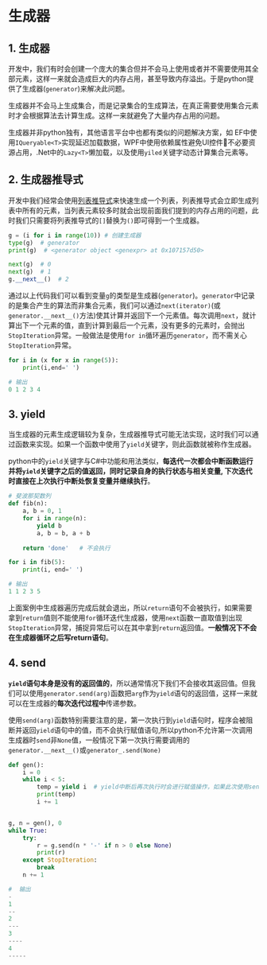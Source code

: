 # 生成器

## 1. 生成器
开发中，我们有时会创建一个庞大的集合但并不会马上使用或者并不需要使用其全部元素，这样一来就会造成巨大的内存占用，甚至导致内存溢出。于是python提供了生成器(`generator`)来解决此问题。

生成器并不会马上生成集合，而是记录集合的生成算法，在真正需要使用集合元素时才会根据算法去计算生成。这样一来就避免了大量内存占用的问题。

生成器并非python独有，其他语言平台中也都有类似的问题解决方案，如 EF中使用`IQueryable<T>`实现延迟加载数据，WPF中使用依赖属性避免UI控件不必要资源占用，.Net中的`Lazy<T>`懒加载，以及使用`yiled`关键字动态计算集合元素等。

## 2. 生成器推导式
开发中我们经常会使用[列表推导式](../basic/list.md#_1-2-2-列表推导式)来快速生成一个列表，列表推导式会立即生成列表中所有的元素，当列表元素较多时就会出现前面我们提到的内存占用的问题，此时我们只需要将列表推导式的`[]`替换为`()`即可得到一个生成器。

```py
g = (i for i in range(10)) # 创建生成器
type(g)  # generator
print(g)  # <generator object <genexpr> at 0x107157d50>

next(g)  # 0
next(g)  # 1
g.__next__()  # 2
```

通过以上代码我们可以看到变量`g`的类型是生成器(`generator`)。`generator`中记录的是集合产生的算法而非集合元素，我们可以通过`next(iterator)`(或`generator.__next__()`方法)使其计算并返回下一个元素值。每次调用`next`，就计算出下一个元素的值，直到计算到最后一个元素，没有更多的元素时，会抛出`StopIteration`异常。一般做法是使用`for in`循环遍历`generator`，而不需关心`StopIteration`异常。

```py
for i in (x for x in range(5)):
    print(i,end=' ')

# 输出
0 1 2 3 4 
```

## 3. yield
当生成器的元素生成逻辑较为复杂，生成器推导式可能无法实现，这时我们可以通过函数来实现。如果一个函数中使用了`yield`关键字，则此函数就被称作生成器。

python中的`yield`关键字与C#中功能和用法类似，**每迭代一次都会中断函数运行并将`yield`关键字之后的值返回，同时记录自身的执行状态与相关变量, 下次迭代时直接在上次执行中断处恢复变量并继续执行**。

```py {5}
# 斐波那契数列
def fib(n):
    a, b = 0, 1
    for i in range(n):
        yield b
        a, b = b, a + b
    
    return 'done'   # 不会执行

for i in fib(5):
    print(i, end=' ')

# 输出
1 1 2 3 5
```
上面案例中生成器遍历完成后就会退出，所以`return`语句不会被执行，如果需要拿到`return`值则不能使用`for`循环迭代生成器，使用`next`函数一直取值到出现`StopIteration`异常，捕捉异常后可以在其中拿到`return`返回值。**一般情况下不会在生成器循环之后写return语句**。

## 4. send
**`yield`语句本身是没有的返回值的**，所以通常情况下我们不会接收其返回值。但我们可以使用`generator.send(arg)`函数把`arg`作为`yield`语句的返回值，这样一来就可以在生成器的**每次迭代过程中**传递参数。

使用`send(arg)`函数特别需要注意的是，第一次执行到`yield`语句时，程序会被阻断并返回`yield`语句中的值，而不会执行赋值语句,所以python不允许第一次调用生成器时`send`非`None`值，一般情况下第一次执行需要调用的`generator.__next__()`或`generator_.send(None)`

```py {12}
def gen():
    i = 0
    while i < 5:
        temp = yield i  # yield中断后再次执行时会进行赋值操作，如果此次使用send函数传递了参数，参数将直接赋值给temp，与i无关。
        print(temp)
        i += 1


g, n = gen(), 0
while True:
    try:
        r = g.send(n * '-' if n > 0 else None)
        print(r)
    except StopIteration:
        break
    n += 1

#  输出
-
1
--
2
---
3
----
4
-----
```